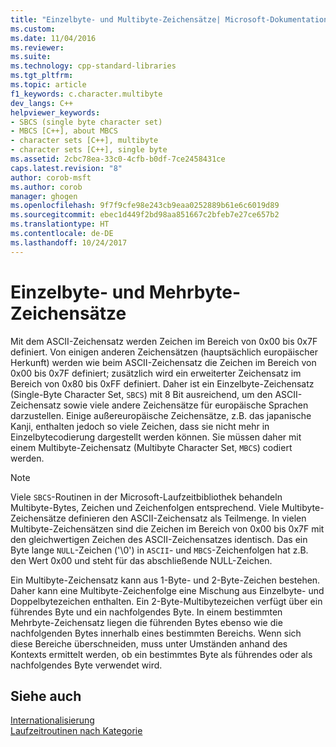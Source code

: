 ```yaml
---
title: "Einzelbyte- und Multibyte-Zeichensätze| Microsoft-Dokumentation"
ms.custom: 
ms.date: 11/04/2016
ms.reviewer: 
ms.suite: 
ms.technology: cpp-standard-libraries
ms.tgt_pltfrm: 
ms.topic: article
f1_keywords: c.character.multibyte
dev_langs: C++
helpviewer_keywords:
- SBCS (single byte character set)
- MBCS [C++], about MBCS
- character sets [C++], multibyte
- character sets [C++], single byte
ms.assetid: 2cbc78ea-33c0-4cfb-b0df-7ce2458431ce
caps.latest.revision: "8"
author: corob-msft
ms.author: corob
manager: ghogen
ms.openlocfilehash: 9f7f9cfe98e243cb9eaa0252889b61e6c6019d89
ms.sourcegitcommit: ebec1d449f2bd98aa851667c2bfeb7e27ce657b2
ms.translationtype: HT
ms.contentlocale: de-DE
ms.lasthandoff: 10/24/2017
---
```

# <a name="single-byte-and-multibyte-character-sets"></a>Einzelbyte- und Mehrbyte-Zeichensätze
Mit dem ASCII-Zeichensatz werden Zeichen im Bereich von 0x00 bis 0x7F definiert. Von einigen anderen Zeichensätzen (hauptsächlich europäischer Herkunft) werden wie beim ASCII-Zeichensatz die Zeichen im Bereich von 0x00 bis 0x7F definiert; zusätzlich wird ein erweiterter Zeichensatz im Bereich von 0x80 bis 0xFF definiert. Daher ist ein Einzelbyte-Zeichensatz (Single-Byte Character Set, `SBCS`) mit 8 Bit ausreichend, um den ASCII-Zeichensatz sowie viele andere Zeichensätze für europäische Sprachen darzustellen. Einige außereuropäische Zeichensätze, z.B. das japanische Kanji, enthalten jedoch so viele Zeichen, dass sie nicht mehr in Einzelbytecodierung dargestellt werden können. Sie müssen daher mit einem Multibyte-Zeichensatz (Multibyte Character Set, `MBCS`) codiert werden.  
  
> [!NOTE]
>  Viele `SBCS`-Routinen in der Microsoft-Laufzeitbibliothek behandeln Multibyte-Bytes, Zeichen und Zeichenfolgen entsprechend. Viele Multibyte-Zeichensätze definieren den ASCII-Zeichensatz als Teilmenge. In vielen Multibyte-Zeichensätzen sind die Zeichen im Bereich von 0x00 bis 0x7F mit den gleichwertigen Zeichen des ASCII-Zeichensatzes identisch. Das ein Byte lange `NULL`-Zeichen ('\0') in `ASCII`- und `MBCS`-Zeichenfolgen hat z.B. den Wert 0x00 und steht für das abschließende NULL-Zeichen.  
  
 Ein Multibyte-Zeichensatz kann aus 1-Byte- und 2-Byte-Zeichen bestehen. Daher kann eine Multibyte-Zeichenfolge eine Mischung aus Einzelbyte- und Doppelbytezeichen enthalten. Ein 2-Byte-Multibytezeichen verfügt über ein führendes Byte und ein nachfolgendes Byte. In einem bestimmten Mehrbyte-Zeichensatz liegen die führenden Bytes ebenso wie die nachfolgenden Bytes innerhalb eines bestimmten Bereichs. Wenn sich diese Bereiche überschneiden, muss unter Umständen anhand des Kontexts ermittelt werden, ob ein bestimmtes Byte als führendes oder als nachfolgendes Byte verwendet wird.  
  
## <a name="see-also"></a>Siehe auch  
 [Internationalisierung](../c-runtime-library/internationalization.md)   
 [Laufzeitroutinen nach Kategorie](../c-runtime-library/run-time-routines-by-category.md)